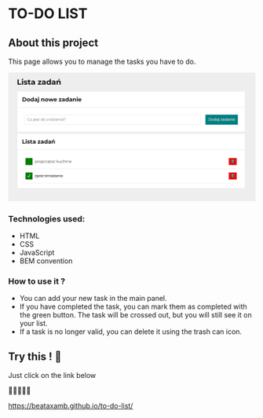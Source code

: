 # **TO-DO LIST**


## **About this project**

This page allows you to manage the tasks you have to do.

![lista-zadan](https://raw.githubusercontent.com/beataxamb/to-do-list/main/images/to-do-list-gif.gif)

### **Technologies used:**

- HTML
- CSS
- JavaScript
- BEM convention
### **How to use it ?** 

- You can add your new task in the main panel.
- If you have completed the task, you can mark them as completed with the green button. The task will be crossed out, but you will still see it on your list.
- If a task is no longer valid, you can delete it using the trash can icon.

## **Try this !** 🙂

Just click on the link below


🔰🔰🔰🔰🔰


https://beataxamb.github.io/to-do-list/